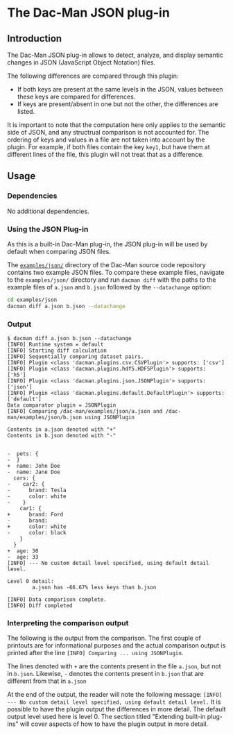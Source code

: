 # The Dac-Man JSON plug-in

## Introduction

The Dac-Man JSON plug-in allows to detect, analyze, and display semantic
changes in JSON (JavaScript Object Notation) files.

The following differences are compared through this plugin:
 - If both keys are present at the same levels in the JSON, values between
   these keys are compared for differences.
 - If keys are present/absent in one but not the other, the differences
   are listed.

It is important to note that the computation here only applies to the semantic
side of JSON, and any structrual comparison is not accounted for. The ordering
of keys and values in a file are not taken into account by the plugin. For
example, if both files contain the key `key1`, but have them at different
lines of the file, this plugin will not treat that as a difference.


## Usage

### Dependencies
No additional dependencies.

### Using the JSON Plug-in
As this is a built-in Dac-Man plug-in, the JSON plug-in will be used by default
when comparing JSON files.

The [`examples/json/`](https://github.com/dghoshal-lbl/dac-man/blob/master/examples/json/) directory of the Dac-Man source code repository contains two example JSON files.
To compare these example files, navigate to the `examples/json/` directory
and run `dacman diff` with the paths to the example files of `a.json` and `b.json`
followed by the `--datachange` option:

```sh
cd examples/json
dacman diff a.json b.json --datachange
```

### Output

```
$ dacman diff a.json b.json --datachange
[INFO] Runtime system = default
[INFO] Starting diff calculation
[INFO] Sequentially comparing dataset pairs.
[INFO] Plugin <class 'dacman.plugins.csv.CSVPlugin'> supports: ['csv']
[INFO] Plugin <class 'dacman.plugins.hdf5.HDF5Plugin'> supports: ['h5']
[INFO] Plugin <class 'dacman.plugins.json.JSONPlugin'> supports: ['json']
[INFO] Plugin <class 'dacman.plugins.default.DefaultPlugin'> supports: ['default']
Data comparator plugin = JSONPlugin
[INFO] Comparing /dac-man/examples/json/a.json and /dac-man/examples/json/b.json using JSONPlugin

Contents in a.json denoted with "+"
Contents in b.json denoted with "-"


-  pets: {
-  }
+  name: John Doe
-  name: Jane Doe
  cars: {
-    car2: {
-      brand: Tesla
-      color: white
-    }
    car1: {
+      brand: Ford
-      brand:
+      color: white
-      color: black
    }
  }
+  age: 30
-  age: 33
[INFO] --- No custom detail level specified, using default detail level.

Level 0 detail:
        a.json has -66.67% less keys than b.json

[INFO] Data comparison complete.
[INFO] Diff completed
```


### Interpreting the comparison output
The following is the output from the comparison.
The first couple of printouts are for informational purposes and the actual
comparison output is printed after the line `[INFO] Comparing ... using JSONPlugin`.

The lines denoted with `+` are the contents present in the file `a.json`,
but not in `b.json`. Likewise, `-` denotes the contents present in `b.json` that are
different from that in `a.json`

At the end of the output, the reader will note the following message:
`[INFO] --- No custom detail level specified, using default detail level.`
It is possible to have the plugin output the differences in more detail.
The default output level used here is level 0. The section titled
"Extending built-in plug-ins" will cover aspects of how to have the plugin
output in more detail.